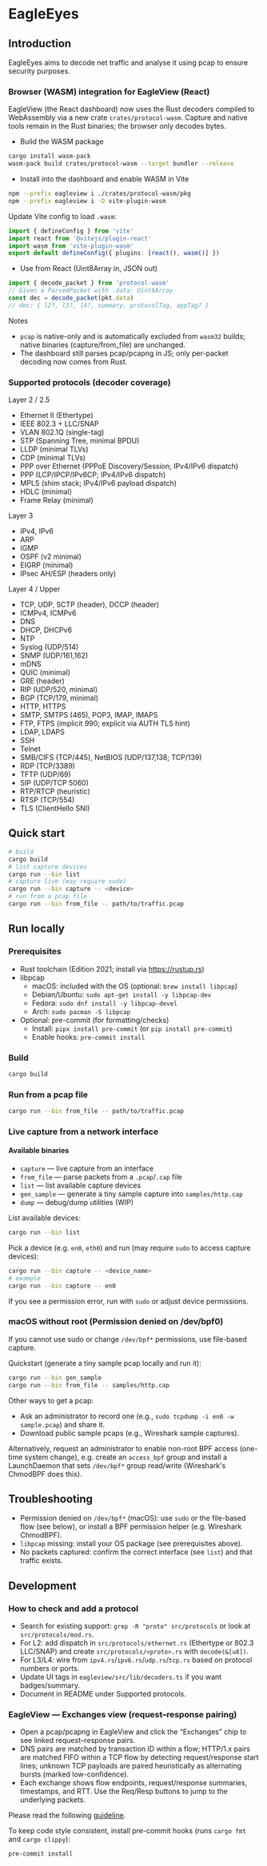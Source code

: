 # EagleEyes

## Introduction

EagleEyes aims to decode net traffic and analyse it using pcap to ensure security purposes.

### Browser (WASM) integration for EagleView (React)
EagleView (the React dashboard) now uses the Rust decoders compiled to WebAssembly via a new crate `crates/protocol-wasm`. Capture and native tools remain in the Rust binaries; the browser only decodes bytes.

- Build the WASM package
```sh path=null start=null
cargo install wasm-pack
wasm-pack build crates/protocol-wasm --target bundler --release
```

- Install into the dashboard and enable WASM in Vite
```sh path=null start=null
npm --prefix eagleview i ./crates/protocol-wasm/pkg
npm --prefix eagleview i -D vite-plugin-wasm
```
Update Vite config to load `.wasm`:
```ts path=null start=null
import { defineConfig } from 'vite'
import react from '@vitejs/plugin-react'
import wasm from 'vite-plugin-wasm'
export default defineConfig({ plugins: [react(), wasm()] })
```

- Use from React (Uint8Array in, JSON out)
```ts path=null start=null
import { decode_packet } from 'protocol-wasm'
// Given a ParsedPacket with .data: Uint8Array
const dec = decode_packet(pkt.data)
// dec: { l2?, l3?, l4?, summary, protocolTag, appTag? }
```

Notes
- `pcap` is native-only and is automatically excluded from `wasm32` builds; native binaries (capture/from_file) are unchanged.
- The dashboard still parses pcap/pcapng in JS; only per-packet decoding now comes from Rust.

### Supported protocols (decoder coverage)
Layer 2 / 2.5
- Ethernet II (Ethertype)
- IEEE 802.3 + LLC/SNAP
- VLAN 802.1Q (single-tag)
- STP (Spanning Tree, minimal BPDU)
- LLDP (minimal TLVs)
- CDP (minimal TLVs)
- PPP over Ethernet (PPPoE Discovery/Session; IPv4/IPv6 dispatch)
- PPP (LCP/IPCP/IPv6CP; IPv4/IPv6 dispatch)
- MPLS (shim stack; IPv4/IPv6 payload dispatch)
- HDLC (minimal)
- Frame Relay (minimal)

Layer 3
- IPv4, IPv6
- ARP
- IGMP
- OSPF (v2 minimal)
- EIGRP (minimal)
- IPsec AH/ESP (headers only)

Layer 4 / Upper
- TCP, UDP, SCTP (header), DCCP (header)
- ICMPv4, ICMPv6
- DNS
- DHCP, DHCPv6
- NTP
- Syslog (UDP/514)
- SNMP (UDP/161,162)
- mDNS
- QUIC (minimal)
- GRE (header)
- RIP (UDP/520, minimal)
- BGP (TCP/179, minimal)
- HTTP, HTTPS
- SMTP, SMTPS (465), POP3, IMAP, IMAPS
- FTP, FTPS (implicit 990; explicit via AUTH TLS hint)
- LDAP, LDAPS
- SSH
- Telnet
- SMB/CIFS (TCP/445), NetBIOS (UDP/137,138; TCP/139)
- RDP (TCP/3389)
- TFTP (UDP/69)
- SIP (UDP/TCP 5060)
- RTP/RTCP (heuristic)
- RTSP (TCP/554)
- TLS (ClientHello SNI)

## Quick start

```sh
# build
cargo build
# list capture devices
cargo run --bin list
# capture live (may require sudo)
cargo run --bin capture -- <device>
# run from a pcap file
cargo run --bin from_file -- path/to/traffic.pcap
```

## Run locally

### Prerequisites

- Rust toolchain (Edition 2021; install via https://rustup.rs)
- libpcap
  - macOS: included with the OS (optional: `brew install libpcap`)
  - Debian/Ubuntu: `sudo apt-get install -y libpcap-dev`
  - Fedora: `sudo dnf install -y libpcap-devel`
  - Arch: `sudo pacman -S libpcap`
- Optional: pre-commit (for formatting/checks)
  - Install: `pipx install pre-commit` (or `pip install pre-commit`)
  - Enable hooks: `pre-commit install`

### Build

```sh
cargo build
```

### Run from a pcap file

```sh
cargo run --bin from_file -- path/to/traffic.pcap
```

### Live capture from a network interface

#### Available binaries
- `capture` — live capture from an interface
- `from_file` — parse packets from a `.pcap`/`.cap` file
- `list` — list available capture devices
- `gen_sample` — generate a tiny sample capture into `samples/http.cap`
- `dump` — debug/dump utilities (WIP)

List available devices:

```sh
cargo run --bin list
```

Pick a device (e.g. `en0`, `eth0`) and run (may require `sudo` to access capture devices):

```sh
cargo run --bin capture -- <device_name>
# example
cargo run --bin capture -- en0
```

If you see a permission error, run with `sudo` or adjust device permissions.

### macOS without root (Permission denied on /dev/bpf0)

If you cannot use sudo or change `/dev/bpf*` permissions, use file-based capture.

Quickstart (generate a tiny sample pcap locally and run it):

```sh
cargo run --bin gen_sample
cargo run --bin from_file -- samples/http.cap
```

Other ways to get a pcap:
- Ask an administrator to record one (e.g., `sudo tcpdump -i en0 -w sample.pcap`) and share it.
- Download public sample pcaps (e.g., Wireshark sample captures).

Alternatively, request an administrator to enable non-root BPF access (one-time system change), e.g. create an `access_bpf` group and install a LaunchDaemon that sets `/dev/bpf*` group read/write (Wireshark's ChmodBPF does this).

## Troubleshooting
- Permission denied on `/dev/bpf*` (macOS): use `sudo` or the file-based flow (see below), or install a BPF permission helper (e.g. Wireshark ChmodBPF).
- `libpcap` missing: install your OS package (see prerequisites above).
- No packets captured: confirm the correct interface (see `list`) and that traffic exists.

## Development

### How to check and add a protocol
- Search for existing support: `grep -R "proto" src/protocols` or look at `src/protocols/mod.rs`.
- For L2: add dispatch in `src/protocols/ethernet.rs` (Ethertype or 802.3 LLC/SNAP) and create `src/protocols/<proto>.rs` with `decode(&[u8])`.
- For L3/L4: wire from `ipv4.rs`/`ipv6.rs`/`udp.rs`/`tcp.rs` based on protocol numbers or ports.
- Update UI tags in `eagleview/src/lib/decoders.ts` if you want badges/summary.
- Document in README under Supported protocols.

### EagleView — Exchanges view (request–response pairing)
- Open a pcap/pcapng in EagleView and click the “Exchanges” chip to see linked request–response pairs.
- DNS pairs are matched by transaction ID within a flow; HTTP/1.x pairs are matched FIFO within a TCP flow by detecting request/response start lines; unknown TCP payloads are paired heuristically as alternating bursts (marked low-confidence).
- Each exchange shows flow endpoints, request/response summaries, timestamps, and RTT. Use the Req/Resp buttons to jump to the underlying packets.

Please read the following [guideline](doc/guideline.md).

To keep code style consistent, install pre-commit hooks (runs `cargo fmt` and `cargo clippy`):

```sh
pre-commit install
```
